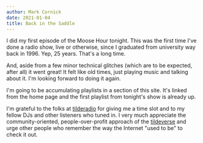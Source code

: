 ```yaml
---
author: Mark Cornick
date: 2021-01-04
title: Back in the Saddle
---
```

I did my first episode of the Moose Hour tonight. This was the first time I've done a radio show, live or otherwise, since I graduated from university way back in 1996. Yep, 25 years. That's a long time.

And, aside from a few minor technical glitches (which are to be expected, after all) it went great! It felt like old times, just playing music and talking about it. I'm looking forward to doing it again.

I'm going to be accumulating playlists in a section of this site. It's linked from the home page and the first playlist from tonight's show is already up.

I'm grateful to the folks at [tilderadio](https://tilderadio.org/) for giving me a time slot and to my fellow DJs and other listeners who tuned in. I very much appreciate the community-oriented, people-over-profit approach of the [tildeverse](https://tildeverse.org/) and urge other people who remember the way the Internet "used to be" to check it out.
